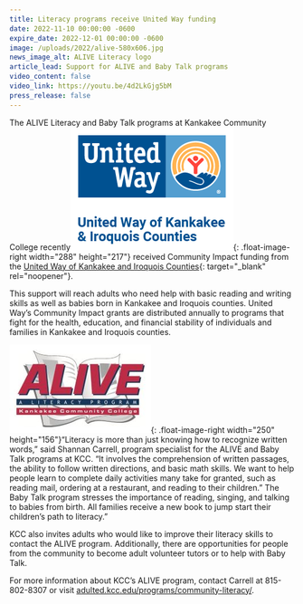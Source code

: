 ```yaml
---
title: Literacy programs receive United Way funding
date: 2022-11-10 00:00:00 -0600
expire_date: 2022-12-01 00:00:00 -0600
image: /uploads/2022/alive-580x606.jpg
news_image_alt: ALIVE Literacy logo
article_lead: Support for ALIVE and Baby Talk programs
video_content: false
video_link: https://youtu.be/4d2LkGjg5bM
press_release: false
---
```

The ALIVE Literacy and Baby Talk programs at Kankakee Community College recently![](/uploads/2022/unitedway-288x217.png){: .float-image-right width="288" height="217"} received Community Impact funding from the [United Way of Kankakee and Iroquois Counties](https://www.myunitedway.org/){: target="_blank" rel="noopener"}.

This support will reach adults who need help with basic reading and writing skills as well as babies born in Kankakee and Iroquois counties. United Way’s Community Impact grants are distributed annually to programs that fight for the health, education, and financial stability of individuals and families in Kankakee and Iroquois counties.

![](/uploads/2022/alive-250x156.jpg){: .float-image-right width="250" height="156"}“Literacy is more than just knowing how to recognize written words,” said Shannan Carrell, program specialist for the ALIVE and Baby Talk programs at KCC. “It involves the comprehension of written passages, the ability to follow written directions, and basic math skills. We want to help people learn to complete daily activities many take for granted, such as reading mail, ordering at a restaurant, and reading to their children.” The Baby Talk program stresses the importance of reading, singing, and talking to babies from birth. All families receive a new book to jump start their children’s path to literacy.”

KCC also invites adults who would like to improve their literacy skills to contact the ALIVE program. Additionally, there are opportunities for people from the community to become adult volunteer tutors or to help with Baby Talk.

For more information about KCC’s ALIVE program, contact Carrell at 815-802-8307 or visit [adulted.kcc.edu/programs/community-literacy/](https://adulted.kcc.edu/programs/community-literacy/).
